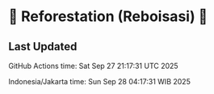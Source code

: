 
# 🌳 Reforestation (Reboisasi) 🌲

## Last Updated

GitHub Actions time: Sat Sep 27 21:17:31 UTC 2025

Indonesia/Jakarta time: Sun Sep 28 04:17:31 WIB 2025

